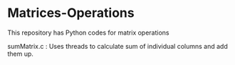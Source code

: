 # Matrices-Operations
This repository has Python codes for matrix operations


sumMatrix.c  : Uses threads to calculate sum of individual columns and add them up.
